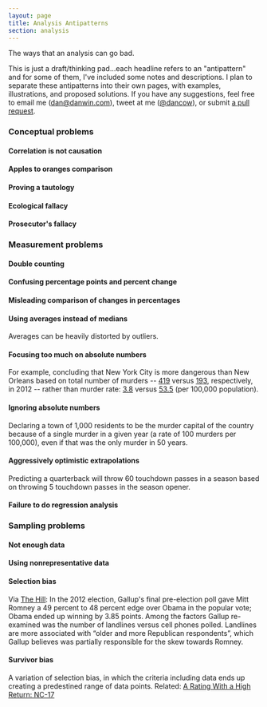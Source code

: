 ```yaml
---
layout: page
title: Analysis Antipatterns
section: analysis
---
```


The ways that an analysis can go bad.

This is just a draft/thinking pad...each headline refers to an "antipattern" and for some of them, I've included some notes and descriptions. I plan to separate these antipatterns into their own pages, with examples, illustrations, and proposed solutions. If you have any suggestions, feel free to email me ([dan@danwin.com](mailto:dan@danwin.com)), tweet at me ([@dancow](https://twitter.com/dancow)), or submit [a pull request](https://github.com/dannguyen/smalldata_journalism). 



### Conceptual problems

#### Correlation is not causation

#### Apples to oranges comparison

#### Proving a tautology

#### Ecological fallacy
#### Prosecutor's fallacy


### Measurement problems

#### Double counting

#### Confusing percentage points and percent change

#### Misleading comparison of changes in percentages

#### Using averages instead of medians
Averages can be heavily distorted by outliers.

#### Focusing too much on absolute numbers
For example, concluding that New York City is more dangerous than New Orleans based on total number of murders -- [419](http://www.nyc.gov/html/nypd/downloads/pdf/analysis_and_planning/murder_in_nyc_2012.pdf) versus [193](http://www.nola.com/crime/index.ssf/2012/12/murders_in_new_orleans_were_sl.html), respectively, in 2012 -- rather than murder rate: [3.8](http://gothamist.com/2012/12/28/nyc_hits_record_low_murder_rate_in.php) versus [53.5](http://www.policymic.com/articles/22686/america-s-10-deadliest-cities-2012) (per 100,000 population).

#### Ignoring absolute numbers
Declaring a town of 1,000 residents to be the murder capital of the country because of a single murder in a given year (a rate of 100 murders per 100,000), even if that was the only murder in 50 years.

#### Aggressively optimistic extrapolations
Predicting a quarterback will throw 60 touchdown passes in a season based on throwing 5 touchdown passes in the season opener.

#### Failure to do regression analysis

### Sampling problems

#### Not enough data

#### Using nonrepresentative data

#### Selection bias
Via [The Hill](http://thehill.com/blogs/ballot-box/polls/303339-gallup-overhauling-polling-methods-after-failure-in-2012-election
): In the 2012 election, Gallup's final pre-election poll gave Mitt Romney a 49 percent to 48 percent edge over Obama in the popular vote; Obama ended up winning by 3.85 points. Among the factors Gallup re-examined was the number of landlines versus cell phones polled. Landlines are more associated with “older and more Republican respondents”, which Gallup believes was partially responsible for the skew towards Romney. 

#### Survivor bias
A variation of selection bias, in which the criteria including data ends up creating a predestined range of data points. Related: [A Rating With a High Return: NC-17
](http://economix.blogs.nytimes.com/2013/08/13/a-rating-with-a-high-return-nc-17/?hp)
